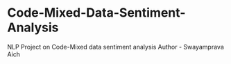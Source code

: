 # Code-Mixed-Data-Sentiment-Analysis
NLP Project on Code-Mixed data sentiment analysis
Author - Swayamprava Aich
